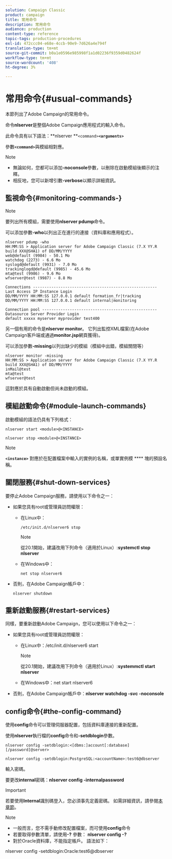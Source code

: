 ```yaml
---
solution: Campaign Classic
product: campaign
title: 常用命令
description: 常用命令
audience: production
content-type: reference
topic-tags: production-procedures
exl-id: 472ccc04-e68e-4ccb-90e9-7d626a4e794f
translation-type: tm+mt
source-git-commit: b0a1e0596e985998f1a1d02236f9359d0482624f
workflow-type: tm+mt
source-wordcount: '408'
ht-degree: 3%

---
```


# 常用命令{#usual-commands}

本節列出了Adobe Campaign的常用命令。

命令&#x200B;**nlserver**&#x200B;是整個Adobe Campaign應用程式的輸入命令。

此命令具有以下語法：**nlserver **`<command>`****`<arguments>`****

參數&#x200B;**`<command>`**&#x200B;與模組相對應。

>[!NOTE]
>
>* 無論如何，您都可以添加&#x200B;**-noconsole**&#x200B;參數，以刪除在啟動模組後顯示的注釋。
>* 相反地，您可以新增引數&#x200B;**-verbose**&#x200B;以顯示詳細資訊。

>



## 監視命令{#monitoring-commands-}

>[!NOTE]
>
>要列出所有模組，需要使用&#x200B;**nlserver pdump**&#x200B;命令。

可以添加參數&#x200B;**-who**&#x200B;以列出正在進行的連接（資料庫和應用程式）。

```
nlserver pdump -who
HH:MM:SS > Application server for Adobe Campaign Classic (7.X YY.R build XXX@SHA1) of DD/MM/YYYY
web@default (9984) - 50.1 Mo
watchdog (2273) - 6.6 Mo
syslogd@default (9931) - 7.0 Mo
trackinglogd@default (9985) - 45.6 Mo
mta@test (9986) - 9.6 Mo
wfserver@test (9987) - 8.8 Mo

Connections ------------------------------------------------------
Last Access IP Instance Login 
DD/MM/YYYY HH:MM:SS 127.0.0.1 default formation_fr|tracking
DD/MM/YYYY HH:MM:SS 127.0.0.1 default internal|monitoring

Connection pool --------------------------------------------------
Datasource Server Provider Login 
default xxxxx myserver myprovider test400
```

另一個有用的命令是&#x200B;**nlserver monitor**。 它列出監控XML檔案(在Adobe Campaign客戶端或通過&#x200B;**monitor.jsp**&#x200B;網頁獲得)。

可以添加參數&#x200B;**-missing**&#x200B;以列出缺少的模組（模組中出錯，模組關閉等）

```
nlserver monitor -missing
HH:MM:SS > Application server for Adobe Campaign Classic (7.X YY.R build XXX@SHA1) of DD/MM/YYYY
inMail@test
mta@test
wfserver@test
```

這對應於具有自動啟動但尚未啟動的模組。

## 模組啟動命令{#module-launch-commands}

啟動模組的語法仍具有下列格式：

```
nlserver start <module>@<INSTANCE>
```

```
nlserver stop <module>@<INSTANCE>
```

>[!NOTE]
>
>**`<instance>`** 對應於在配置檔案中輸入的實例的名稱，或單實例模 **** 塊的預設名稱。

## 關閉服務{#shut-down-services}

要停止Adobe Campaign服務，請使用以下命令之一：

* 如果您具有root或管理員訪問權限：

   * 在Linux中：

      ```
      /etc/init.d/nlserver6 stop
      ```

      >[!NOTE]
      >
      >從20.1開始，建議改用下列命令（適用於Linux）:**systemctl stop nlserver**

   * 在Windows中：

      ```
      net stop nlserver6
      ```

* 否則，在Adobe Campaign帳戶中：

   ```
   nlserver shutdown 
   ```

## 重新啟動服務{#restart-services}

同樣，要重新啟動Adobe Campaign，您可以使用以下命令之一：

* 如果您具有root或管理員訪問權限：

   * 在Linux中：/etc/init.d/nlserver6 start

      >[!NOTE]
      >
      >從20.1開始，建議改用下列命令（適用於Linux）:**systemmctl start nlserver**

   * 在Windows中：net start nlserver6

* 否則，在Adobe Campaign帳戶中：**nlserver watchdog -svc -noconsole**

## config命令{#the-config-command}

使用&#x200B;**config**&#x200B;命令可以管理伺服器配置，包括資料庫連接的重新配置。

使用&#x200B;**nlserver**&#x200B;執行檔的&#x200B;**config**&#x200B;命令和&#x200B;**-setdblogin**&#x200B;參數。

```
nlserver config -setdblogin:<[dbms:]account[:database][/password]@server>
```

```
nlserver config -setdblogin:PostgreSQL:<accountName>:test6@dbserver
```

輸入密碼。

要更改&#x200B;**internal**&#x200B;密碼：**nlserver config -internalpassword**

>[!IMPORTANT]
>
>若要使用&#x200B;**Internal**&#x200B;識別碼登入，您必須事先定義密碼。 如需詳細資訊，請參閱[本章節](../../installation/using/configuring-campaign-server.md#internal-identifier)。

>[!NOTE]
>
>* 一般而言，您不需手動修改配置檔案，而可使用&#x200B;**config**&#x200B;命令
>* 若要取得參數清單，請使用&#x200B;**-?** 參數： **nlserver config -?**
>* 對於Oracle資料庫，不能指定帳戶。 語法如下：

>
>  
nlserver config -setdblogin:Oracle:test6@dbserver


